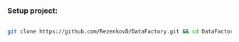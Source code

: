 ### Setup project:

```bash

git clone https://github.com/RezenkovD/DataFactory.git && cd DataFactory && make up
```
